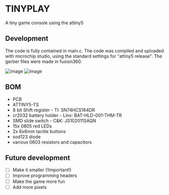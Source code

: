 # TINYPLAY
A tiny game console using the attiny5


## Development
 The code is fully contained in main.c. The code was compiled and uploaded with microchip studio, using the standard settings for "attiny5 release". The gerber files were made in fusion360.
 
 ![image](https://user-images.githubusercontent.com/45564940/139939803-bf748dfa-f74f-496c-b6f0-459c8e7e7b0f.png)
 ![image](https://user-images.githubusercontent.com/45564940/139940028-01f9e907-7bd3-4ef6-bf59-5c469110b9e0.png)

 
## BOM
* PCB
* ATTINY5-TS
* 8 bit Shift register - TI: SN74HCS164DR
* cr2032 battery holder - Linx: BAT-HLD-001-THM-TR 
* SMD slide switch - C&K: JS102011SAQN 
* 15x 0805 red LEDs
* 2x 6x6mm tactile buttons
* sod123 diode
* various 0603 resistors and capacitors
 
 ## Future development
  - [ ] Make it smaller (!Important!)
  - [ ] Improve programming headers
  - [ ] Make the game more fun
  - [ ] Add more pixels
